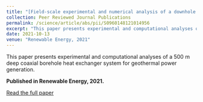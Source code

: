 ```yaml
---
title: "[Field-scale experimental and numerical analysis of a downhole coaxial heat exchanger for geothermal energy production](https://www.sciencedirect.com/science/article/abs/pii/S0960148121014956)"
collection: Peer Reviewed Journal Publications
permalink: /science/article/abs/pii/S0960148121014956
excerpt: "This paper presents experimental and computational analyses of a 500 m deep coaxial borehole heat exchanger system for geothermal power generation."
date: 2021-10-13
venue: "Renewable Energy, 2021"
---
```

This paper presents experimental and computational analyses of a 500 m deep coaxial borehole heat exchanger system for geothermal power generation.

**Published in Renewable Energy, 2021.**

[Read the full paper](https://www.sciencedirect.com/science/article/abs/pii/S0960148121014956)
